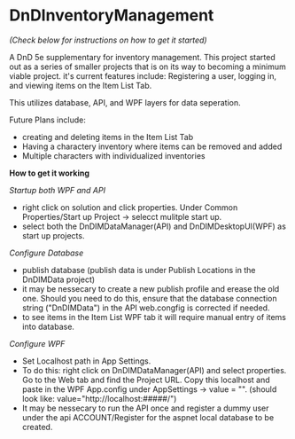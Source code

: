 # DnDInventoryManagement
*(Check below for instructions on how to get it started)*

A DnD 5e supplementary for inventory management. This project started out as a series of smaller projects that is on its way to becoming a minimum viable project. it's current features include: Registering a user, logging in, and viewing items on the Item List Tab. 

This utilizes database, API, and WPF layers for data seperation.  

Future Plans include:
- creating and deleting items in the Item List Tab
- Having a charactery inventory where items can be removed and added
- Multiple characters with individualized inventories

**How to get it working**

*Startup both WPF and API*
- right click on solution and click properties. Under Common Properties/Start up Project -> selecct mulitple start up.
- select both the DnDIMDataManager(API) and DnDIMDesktopUI(WPF) as start up projects.

*Configure Database*
- publish database (publish data is under Publish Locations in the DnDIMData project)
- it may be nessecary to create a new publish profile and erease the old one. Should you need to do this, ensure that the database connection string ("DnDIMData") in the API web.congfig is corrected if needed. 
- to see items in the Item List WPF tab it will require manual entry of items into database.

*Configure WPF*
- Set Localhost path in App Settings.
- To do this: right click on DnDIMDataManager(API) and select properties. Go to the Web tab and find the Project URL. Copy this localhost and paste in the WPF App.config under AppSettings -> value = "". (should look like: value="http://localhost:#####/")
- It may be nessecary to run the API once and register a dummy user under the api ACCOUNT/Register for the aspnet local database to be created. 



